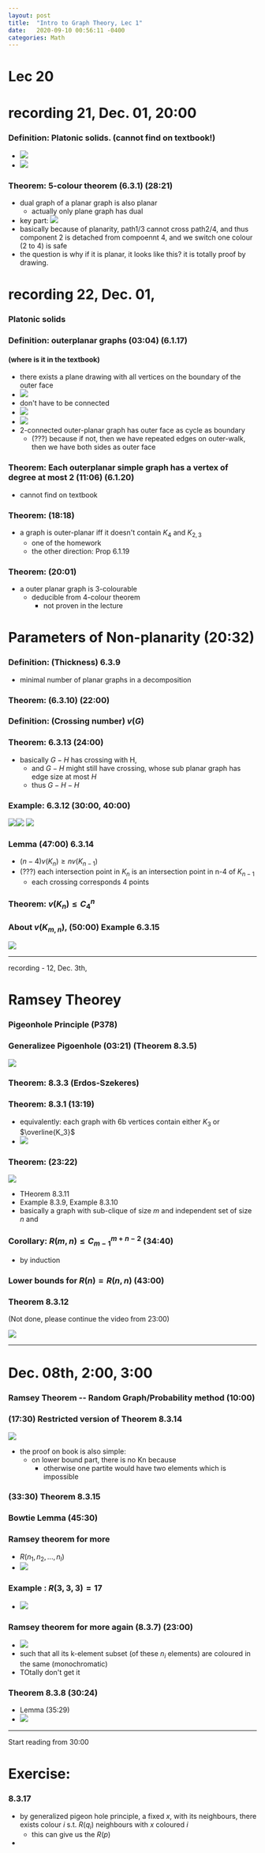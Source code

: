 ```yaml
---
layout: post
title:  "Intro to Graph Theory, Lec 1"
date:   2020-09-10 00:56:11 -0400
categories: Math
---
```

# Lec 20
# recording 21, Dec. 01, 20:00

### Definition: Platonic solids. (cannot find on textbook!)
* ![](../assets/img/2020-12-05-17-13-42.png)
* ![](../assets/img/2020-12-05-17-14-24.png)


### Theorem: 5-colour theorem (6.3.1) (28:21)
* dual graph of a planar graph is also planar
  * actually only plane graph has dual
* key part: ![](../assets/img/2020-12-07-23-23-39.png)
* basically because of planarity, path1/3 cannot cross path2/4, and thus component 2 is detached from compoennt 4, and we switch one colour (2 to 4) is safe
* the question is why if it is planar, it looks like this? it is totally proof by drawing.
# recording 22, Dec. 01, 

### Platonic solids

### Definition: outerplanar graphs (03:04) (6.1.17)
#### (where is it in the textbook)
* there exists a plane drawing with all vertices on the boundary of the outer face
* ![](../assets/img/2020-12-05-17-35-36.png)
* don't have to be connected
* ![](../assets/img/2020-12-05-17-36-16.png)
* ![](../assets/img/2020-12-05-17-41-59.png)
* 2-connected outer-planar graph has outer face as cycle as boundary
  * (???) because if not, then we have repeated edges on outer-walk, then we have both sides as outer face
### Theorem: Each outerplanar simple graph has a vertex of degree at most 2 (11:06) (6.1.20)
* cannot find on textbook

### Theorem: (18:18) 
* a graph is outer-planar iff it doesn't contain $K_4$ and $K_{2,3}$
  * one of the homework
  * the other direction: Prop 6.1.19
  
### Theorem: (20:01)
* a outer planar graph is 3-colourable
  * deducible from 4-colour theorem
    * not proven in the lecture

# Parameters of Non-planarity (20:32)

### Definition: (Thickness) 6.3.9
* minimal number of planar graphs in a decomposition

### Theorem: (6.3.10) (22:00)

### Definition: (Crossing number) $v(G)$

### Theorem: 6.3.13 (24:00)
* basically $G-H$ has crossing with H, 
  * and $G-H$ might still have crossing, whose sub planar graph has edge size at most $H$
  * thus $G - H - H$
### Example: 6.3.12 (30:00, 40:00)
![](../assets/img/2020-12-05-18-05-33.png)![](../assets/img/2020-12-05-18-06-20.png)
![](../assets/img/2020-12-05-18-08-00.png)

### Lemma (47:00) 6.3.14
* $(n-4)v(K_n) \ge n v(K_{n-1})$
* (???) each intersection point in $K_n$ is an intersection point in n-4 of $K_{n-1}$
  * each crossing corresponds 4 points

### Theorem: $v(K_n) \le C_4^n$

### About $v(K_{m,n})$, (50:00) Example 6.3.15


![](../assets/img/2020-12-08-02-41-54.png)

***
recording - 12, Dec. 3th, 
# Ramsey Theorey

### Pigeonhole Principle (P378)

### Generalizee Pigoenhole (03:21) (Theorem 8.3.5) 
![](../assets/img/2020-12-05-18-25-03.png)

### Theorem: 8.3.3 (Erdos-Szekeres)

### Theorem: 8.3.1 (13:19)
* equivalently: each graph with 6b vertices contain either $K_3$ or $\overline{K_3}$
* ![](../assets/img/2020-12-05-18-38-26.png)

### Theorem: (23:22)
![](../assets/img/2020-12-05-19-25-16.png)
* THeorem 8.3.11
* Example 8.3.9, Example 8.3.10
* basically a graph with sub-clique of size $m$ and independent set of size $n$ and

### Corollary: $R(m,n) \le C_{m-1}^{m+n-2}$ (34:40)
* by induction

### Lower bounds for $R(n) = R(n,n)$ (43:00)
### Theorem 8.3.12
(Not done, please continue the video from 23:00)

![](../assets/img/2020-12-08-15-13-01.png)

***

# Dec. 08th, 2:00, 3:00

### Ramsey Theorem -- Random Graph/Probability method (10:00)

### (17:30) Restricted version of Theorem 8.3.14

![](../assets/img/2020-12-08-17-46-10.png)
* the proof on book is also simple:
  * on lower bound part, there is no Kn because
    * otherwise one partite would have two elements which is impossible

### (33:30) Theorem 8.3.15

### Bowtie Lemma (45:30)

### Ramsey theorem for more
* $R(n_1,n_2,...,n_l)$
* ![](../assets/img/2020-12-08-18-52-15.png)

### Example : $R(3,3,3) = 17$
* ![](../assets/img/2020-12-08-21-04-56.png)

### Ramsey theorem for more again (8.3.7) (23:00)
* ![](../assets/img/2020-12-08-21-19-28.png)
* such that all its k-element subset (of these $n_i$ elements) are coloured in the same (monochromatic)
* TOtally don't get it
### Theorem 8.3.8 (30:24)
* Lemma (35:29)
* ![](../assets/img/2020-12-08-21-33-44.png)

***
Start reading from 30:00

# Exercise:
### 8.3.17
* by generalized pigeon hole principle, a fixed $x$, with its neighbours, there exists colour $i$ s.t. $R(q_i)$ neighbours with $x$ coloured $i$
  * this can give us the $R(p)$
* 
